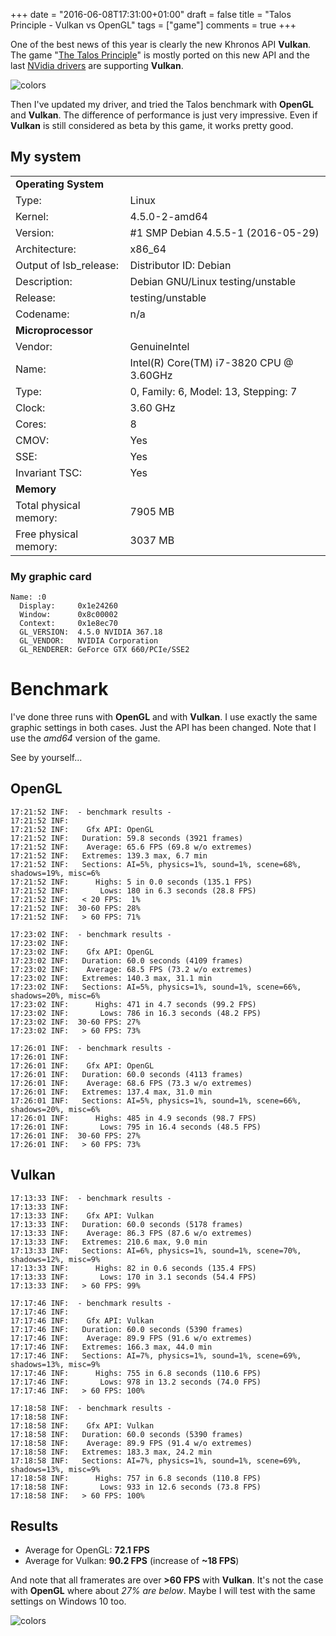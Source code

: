 +++
date = "2016-06-08T17:31:00+01:00"
draft = false
title = "Talos Principle - Vulkan vs OpenGL"
tags = ["game"]
comments = true
+++

One of the best news of this year is clearly the new Khronos API **Vulkan**. The game "[The Talos Principle](http://www.croteam.com/talosprinciple/)" is mostly ported on this new API and the last [NVidia drivers](https://developer.nvidia.com/vulkan-driver) are supporting **Vulkan**.

![colors](/img/talos.jpg)

Then I've updated my driver, and tried the Talos benchmark with **OpenGL** and **Vulkan**. The difference of performance is just very impressive. Even if **Vulkan** is still considered as beta by this game, it works pretty good.

## My system

| | |
| --- | --- |
| **Operating System** ||
| Type: | Linux |
| Kernel: |4.5.0-2-amd64 |
| Version: |#1 SMP Debian 4.5.5-1 (2016-05-29) |
| Architecture: |x86_64 |
| Output of lsb_release: |Distributor ID: Debian |
|  Description: |Debian GNU/Linux testing/unstable |
|  Release: |testing/unstable |
|  Codename: |n/a |
| **Microprocessor** ||
|Vendor: |GenuineIntel|
|Name: |Intel(R) Core(TM) i7-3820 CPU @ 3.60GHz|
|Type: |0, Family: 6, Model: 13, Stepping: 7|
|Clock: |3.60 GHz|
|Cores: |8|
|CMOV: |Yes|
|SSE: |Yes|
|Invariant TSC: |Yes|
| **Memory** ||
|Total physical memory: |7905 MB|
|Free physical memory: |3037 MB|


### My graphic card

```text
Name: :0
  Display:     0x1e24260
  Window:      0x8c00002
  Context:     0x1e8ec70
  GL_VERSION:  4.5.0 NVIDIA 367.18
  GL_VENDOR:   NVIDIA Corporation
  GL_RENDERER: GeForce GTX 660/PCIe/SSE2
```

# Benchmark

I've done three runs with **OpenGL** and with **Vulkan**. I use exactly the same graphic settings in both cases. Just the API has been changed. Note that I use the _amd64_ version of the game.

See by yourself...

## OpenGL

```text
17:21:52 INF:  - benchmark results -
17:21:52 INF:  
17:21:52 INF:    Gfx API: OpenGL
17:21:52 INF:   Duration: 59.8 seconds (3921 frames)
17:21:52 INF:    Average: 65.6 FPS (69.8 w/o extremes)
17:21:52 INF:   Extremes: 139.3 max, 6.7 min
17:21:52 INF:   Sections: AI=5%, physics=1%, sound=1%, scene=68%, shadows=19%, misc=6%
17:21:52 INF:      Highs: 5 in 0.0 seconds (135.1 FPS)
17:21:52 INF:       Lows: 180 in 6.3 seconds (28.8 FPS)
17:21:52 INF:   < 20 FPS:  1%
17:21:52 INF:  30-60 FPS: 28%
17:21:52 INF:   > 60 FPS: 71%
```
```text
17:23:02 INF:  - benchmark results -
17:23:02 INF:  
17:23:02 INF:    Gfx API: OpenGL
17:23:02 INF:   Duration: 60.0 seconds (4109 frames)
17:23:02 INF:    Average: 68.5 FPS (73.2 w/o extremes)
17:23:02 INF:   Extremes: 140.3 max, 31.1 min
17:23:02 INF:   Sections: AI=5%, physics=1%, sound=1%, scene=66%, shadows=20%, misc=6%
17:23:02 INF:      Highs: 471 in 4.7 seconds (99.2 FPS)
17:23:02 INF:       Lows: 786 in 16.3 seconds (48.2 FPS)
17:23:02 INF:  30-60 FPS: 27%
17:23:02 INF:   > 60 FPS: 73%
```
```text
17:26:01 INF:  - benchmark results -
17:26:01 INF:  
17:26:01 INF:    Gfx API: OpenGL
17:26:01 INF:   Duration: 60.0 seconds (4113 frames)
17:26:01 INF:    Average: 68.6 FPS (73.3 w/o extremes)
17:26:01 INF:   Extremes: 137.4 max, 31.0 min
17:26:01 INF:   Sections: AI=5%, physics=1%, sound=1%, scene=66%, shadows=20%, misc=6%
17:26:01 INF:      Highs: 485 in 4.9 seconds (98.7 FPS)
17:26:01 INF:       Lows: 795 in 16.4 seconds (48.5 FPS)
17:26:01 INF:  30-60 FPS: 27%
17:26:01 INF:   > 60 FPS: 73%
```

## Vulkan

```text
17:13:33 INF:  - benchmark results -
17:13:33 INF:  
17:13:33 INF:    Gfx API: Vulkan
17:13:33 INF:   Duration: 60.0 seconds (5178 frames)
17:13:33 INF:    Average: 86.3 FPS (87.6 w/o extremes)
17:13:33 INF:   Extremes: 210.6 max, 9.0 min
17:13:33 INF:   Sections: AI=6%, physics=1%, sound=1%, scene=70%, shadows=12%, misc=9%
17:13:33 INF:      Highs: 82 in 0.6 seconds (135.4 FPS)
17:13:33 INF:       Lows: 170 in 3.1 seconds (54.4 FPS)
17:13:33 INF:   > 60 FPS: 99%
```
```text
17:17:46 INF:  - benchmark results -
17:17:46 INF:  
17:17:46 INF:    Gfx API: Vulkan
17:17:46 INF:   Duration: 60.0 seconds (5390 frames)
17:17:46 INF:    Average: 89.9 FPS (91.6 w/o extremes)
17:17:46 INF:   Extremes: 166.3 max, 44.0 min
17:17:46 INF:   Sections: AI=7%, physics=1%, sound=1%, scene=69%, shadows=13%, misc=9%
17:17:46 INF:      Highs: 755 in 6.8 seconds (110.6 FPS)
17:17:46 INF:       Lows: 978 in 13.2 seconds (74.0 FPS)
17:17:46 INF:   > 60 FPS: 100%
```
```text
17:18:58 INF:  - benchmark results -
17:18:58 INF:  
17:18:58 INF:    Gfx API: Vulkan
17:18:58 INF:   Duration: 60.0 seconds (5390 frames)
17:18:58 INF:    Average: 89.9 FPS (91.4 w/o extremes)
17:18:58 INF:   Extremes: 183.3 max, 24.2 min
17:18:58 INF:   Sections: AI=7%, physics=1%, sound=1%, scene=69%, shadows=13%, misc=9%
17:18:58 INF:      Highs: 757 in 6.8 seconds (110.8 FPS)
17:18:58 INF:       Lows: 933 in 12.6 seconds (73.8 FPS)
17:18:58 INF:   > 60 FPS: 100%
```

## Results

- Average for OpenGL: **72.1 FPS**
- Average for Vulkan: **90.2 FPS** (increase of **~18 FPS**)

And note that all framerates are over **>60 FPS** with **Vulkan**. It's not the case with **OpenGL** where about _27% are below_. Maybe I will test with the same settings on Windows 10 too.

![colors](/img/bench.svg)
